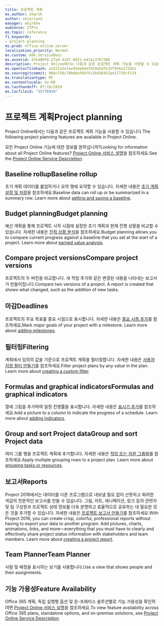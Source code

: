 ```yaml
---
title: 프로젝트 계획
ms.author: sharik
author: skjerland
manager: mnirkhe
audience: ITPro
ms.topic: reference
f1_keywords:
- project-planning
ms.prod: office-online-server
localization_priority: Normal
ms.custom: Adm_ServiceDesc
ms.assetid: 47e400f8-27ad-4187-8d31-e47ac3767300
description: Project Online에서는 다음과 같은 프로젝트 계획 기능을 사용할 수 있습니다.
ms.openlocfilehash: a152fa3a7ee454a94ef659a5dfe35f956a1f3da1
ms.sourcegitcommit: 96dc758c790ddaf05f5c2b836451b417729cf119
ms.translationtype: MT
ms.contentlocale: ko-KR
ms.lasthandoff: 07/18/2019
ms.locfileid: "35776939"
---
```

# <a name="project-planning"></a><span data-ttu-id="1c122-103">프로젝트 계획</span><span class="sxs-lookup"><span data-stu-id="1c122-103">Project planning</span></span>

<span data-ttu-id="1c122-104">Project Online에서는 다음과 같은 프로젝트 계획 기능을 사용할 수 있습니다.</span><span class="sxs-lookup"><span data-stu-id="1c122-104">The following project planning features are available in Project Online.</span></span>
  
<span data-ttu-id="1c122-105">모든 Project Online 기능에 대한 정보를 원하십니까?</span><span class="sxs-lookup"><span data-stu-id="1c122-105">Looking for information about all Project Online features?</span></span> <span data-ttu-id="1c122-106">[Project Online 서비스 설명](project-online-service-description.md)을 참조하세요.</span><span class="sxs-lookup"><span data-stu-id="1c122-106">See the [Project Online Service Description](project-online-service-description.md).</span></span>
  
## <a name="baseline-rollup"></a><span data-ttu-id="1c122-107">Baseline rollup</span><span class="sxs-lookup"><span data-stu-id="1c122-107">Baseline rollup</span></span>
<span data-ttu-id="1c122-108"><a name="bkmk_Baselinerollup"> </a></span><span class="sxs-lookup"><span data-stu-id="1c122-108"></span></span>

<span data-ttu-id="1c122-p102">초기 계획 데이터를 롤업하거나 요약 행에 요약할 수 있습니다. 자세한 내용은 [초기 계획 설정 및 저장](https://go.microsoft.com/fwlink/p/?LinkId=271346)을 참조하세요.</span><span class="sxs-lookup"><span data-stu-id="1c122-p102">Baseline data can roll up or be summarized in a summary row. Learn more about [setting and saving a baseline](https://go.microsoft.com/fwlink/p/?LinkId=271346).</span></span>
  
## <a name="budget-planning"></a><span data-ttu-id="1c122-111">Budget planning</span><span class="sxs-lookup"><span data-stu-id="1c122-111">Budget planning</span></span>
<span data-ttu-id="1c122-112"><a name="bkmk_Budgetplanning"> </a></span><span class="sxs-lookup"><span data-stu-id="1c122-112"></span></span>

<span data-ttu-id="1c122-p103">예산 계획을 통해 프로젝트 시작 시점에 설정한 초기 계획과 현재 진행 상황을 비교할 수 있습니다. 자세한 내용은 [진척 상황 분석](https://go.microsoft.com/fwlink/p/?LinkId=271336)을 참조하세요.</span><span class="sxs-lookup"><span data-stu-id="1c122-p103">Budget planning allows you to compare current progress against a baseline that you set at the start of a project. Learn more about [earned value analysis](https://go.microsoft.com/fwlink/p/?LinkId=271336).</span></span>
  
## <a name="compare-project-versions"></a><span data-ttu-id="1c122-115">Compare project versions</span><span class="sxs-lookup"><span data-stu-id="1c122-115">Compare project versions</span></span>
<span data-ttu-id="1c122-116"><a name="bkmk_Compareprojectversions"> </a></span><span class="sxs-lookup"><span data-stu-id="1c122-116"></span></span>

<span data-ttu-id="1c122-p104">프로젝트의 두 버전을 비교합니다. 새 작업 추가와 같은 변경된 내용을 나타내는 보고서가 만들어집니다.</span><span class="sxs-lookup"><span data-stu-id="1c122-p104">Compare two versions of a project. A report is created that shows what changed, such as the addition of new tasks.</span></span>
  
## <a name="deadlines"></a><span data-ttu-id="1c122-119">마감</span><span class="sxs-lookup"><span data-stu-id="1c122-119">Deadlines</span></span>
<span data-ttu-id="1c122-120"><a name="bkmk_Deadlines"> </a></span><span class="sxs-lookup"><span data-stu-id="1c122-120"></span></span>

<span data-ttu-id="1c122-p105">프로젝트의 주요 목표를 중요 시점으로 표시합니다. 자세한 내용은 [중요 시점 추가](https://go.microsoft.com/fwlink/p/?LinkId=271339)를 참조하세요.</span><span class="sxs-lookup"><span data-stu-id="1c122-p105">Mark major goals of your project with a milestone. Learn more about [adding milestones](https://go.microsoft.com/fwlink/p/?LinkId=271339).</span></span>
  
## <a name="filtering"></a><span data-ttu-id="1c122-123">필터링</span><span class="sxs-lookup"><span data-stu-id="1c122-123">Filtering</span></span>
<span data-ttu-id="1c122-124"><a name="bkmk_Filtering"> </a></span><span class="sxs-lookup"><span data-stu-id="1c122-124"></span></span>

<span data-ttu-id="1c122-p106">계획에서 임의의 값을 기준으로 프로젝트 계획을 필터링합니다. 자세한 내용은 [사용자 지정 필터 만들기](https://go.microsoft.com/fwlink/p/?LinkId=271341)를 참조하세요.</span><span class="sxs-lookup"><span data-stu-id="1c122-p106">Filter project plans by any value in the plan. Learn more about [creating a custom filter](https://go.microsoft.com/fwlink/p/?LinkId=271341).</span></span>
  
## <a name="formulas-and-graphical-indicators"></a><span data-ttu-id="1c122-127">Formulas and graphical indicators</span><span class="sxs-lookup"><span data-stu-id="1c122-127">Formulas and graphical indicators</span></span>
<span data-ttu-id="1c122-128"><a name="bkmk_Formulasandgraphicalindicators"> </a></span><span class="sxs-lookup"><span data-stu-id="1c122-128"></span></span>

<span data-ttu-id="1c122-p107">열에 그림을 추가하여 일정 진행률을 표시합니다. 자세한 내용은 [표시기 추가](https://go.microsoft.com/fwlink/p/?LinkId=271340)를 참조하세요.</span><span class="sxs-lookup"><span data-stu-id="1c122-p107">Add a picture to a column to indicate the progress of a schedule. Learn more about [adding indicators](https://go.microsoft.com/fwlink/p/?LinkId=271340).</span></span>
  
## <a name="group-and-sort-project-data"></a><span data-ttu-id="1c122-131">Group and sort Project data</span><span class="sxs-lookup"><span data-stu-id="1c122-131">Group and sort Project data</span></span>
<span data-ttu-id="1c122-132"><a name="bkmk_GroupandsortProjectdata"> </a></span><span class="sxs-lookup"><span data-stu-id="1c122-132"></span></span>

<span data-ttu-id="1c122-p108">여러 그룹 행을 프로젝트 계획에 추가합니다. 자세한 내용은 [작업 또는 자원 그룹화](https://go.microsoft.com/fwlink/p/?LinkId=271326)를 참조하세요.</span><span class="sxs-lookup"><span data-stu-id="1c122-p108">Apply multiple grouping rows to a project plan. Learn more about [grouping tasks or resources](https://go.microsoft.com/fwlink/p/?LinkId=271326).</span></span>
  
## <a name="reports"></a><span data-ttu-id="1c122-135">보고서</span><span class="sxs-lookup"><span data-stu-id="1c122-135">Reports</span></span>
<span data-ttu-id="1c122-136"><a name="bkmk_Reports"> </a></span><span class="sxs-lookup"><span data-stu-id="1c122-136"></span></span>

<span data-ttu-id="1c122-p109">Project 2016에서는 데이터를 다른 프로그램으로 내보낼 필요 없이 산뜻하고 화려한 색감의 전문적인 보고서를 만들 수 있습니다. 그림, 차트, 애니메이션, 링크 등의 관련자 및 팀 구성원과 프로젝트 상태 정보를 더욱 분명하고 효율적으로 공유하는 데 필요한 모든 것을 추가할 수 있습니다. 자세한 내용은 [프로젝트 보고서 만들기](https://go.microsoft.com/fwlink/p/?LinkId=271349)를 참조하세요.</span><span class="sxs-lookup"><span data-stu-id="1c122-p109">With Project 2016, you can create crisp, colorful, professional reports without having to export your data to another program. Add pictures, charts, animations, links, and more—everything that you must have to clearly and effectively share project status information with stakeholders and team members. Learn more about [creating a project report](https://go.microsoft.com/fwlink/p/?LinkId=271349).</span></span>
  
## <a name="team-planner"></a><span data-ttu-id="1c122-140">Team Planner</span><span class="sxs-lookup"><span data-stu-id="1c122-140">Team Planner</span></span>
<span data-ttu-id="1c122-141"><a name="bkmk_TeamPlanner"> </a></span><span class="sxs-lookup"><span data-stu-id="1c122-141"></span></span>

<span data-ttu-id="1c122-142">사람 및 배정을 표시하는 보기를 사용합니다.</span><span class="sxs-lookup"><span data-stu-id="1c122-142">Use a view that shows people and their assignments.</span></span> 
  
## <a name="feature-availability"></a><span data-ttu-id="1c122-143">기능 가용성</span><span class="sxs-lookup"><span data-stu-id="1c122-143">Feature Availability</span></span>
<span data-ttu-id="1c122-144"><a name="bkmk_TeamPlanner"> </a></span><span class="sxs-lookup"><span data-stu-id="1c122-144"></span></span>

<span data-ttu-id="1c122-145">Office 365 계획, 독립 실행형 옵션 및 온-프레미스 솔루션별로 기능 가용성을 확인하려면 [Project Online 서비스 설명](project-online-service-description.md)을 참조하세요.</span><span class="sxs-lookup"><span data-stu-id="1c122-145">To view feature availability across Office 365 plans, standalone options, and on-premise solutions, see [Project Online Service Description](project-online-service-description.md).</span></span>
  

